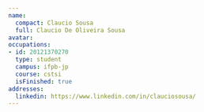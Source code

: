 ```yaml
---
name:
  compact: Claucio Sousa
  full: Claucio De Oliveira Sousa
avatar:
occupations:
- id: 20121370270
  type: student
  campus: ifpb-jp
  course: cstsi
  isFinished: true
addresses:
  linkedin: https://www.linkedin.com/in/clauciosousa/
---
```

